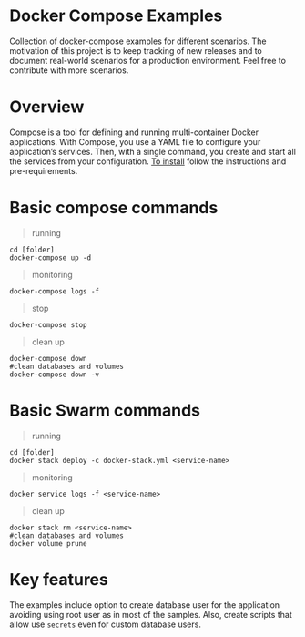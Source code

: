 # Docker Compose Examples
Collection of docker-compose examples for different scenarios. The motivation of this project is to keep tracking of new releases and to document real-world scenarios for a production environment. Feel free to contribute with more scenarios.

# Overview

Compose is a tool for defining and running multi-container Docker applications. With Compose, you use a YAML file to configure your application’s services. Then, with a single command, you create and start all the services from your configuration. [To install](https://docs.docker.com/compose/install/) follow the instructions and pre-requirements.

# Basic compose commands

> running

```
cd [folder]
docker-compose up -d
```

> monitoring

`docker-compose logs -f`

> stop

`docker-compose stop`

> clean up

```shell
docker-compose down
#clean databases and volumes
docker-compose down -v
```

# Basic Swarm commands

> running

```
cd [folder]
docker stack deploy -c docker-stack.yml <service-name>
```

> monitoring

`docker service logs -f <service-name>`

> clean up

```shell
docker stack rm <service-name>
#clean databases and volumes
docker volume prune
```
# Key features

The examples include option to create database user for the application avoiding using root user as in most of the samples. Also, create scripts that allow use `secrets` even for custom database users.



